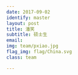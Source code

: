 ```yaml
---
date: 2017-09-02
identify: master
layout: post
title: 潘笑
subtitle: 硕士生
email: 
img: team/pxiao.jpg
flag_img: flag/China.svg
class: team

---
```

